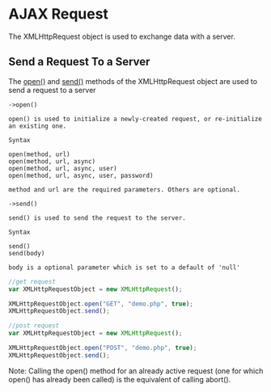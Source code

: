 # AJAX Request

The XMLHttpRequest object is used to exchange data with a server.

## Send a Request To a Server

The [open()](https://developer.mozilla.org/en-US/docs/Web/API/XMLHttpRequest/open) and [send()](https://developer.mozilla.org/en-US/docs/Web/API/XMLHttpRequest/send) methods of the XMLHttpRequest object are used to send a request to a server

```
->open()

open() is used to initialize a newly-created request, or re-initialize an existing one.

Syntax

open(method, url)
open(method, url, async)
open(method, url, async, user)
open(method, url, async, user, password)

method and url are the required parameters. Others are optional. 
```

```
->send()

send() is used to send the request to the server.

Syntax

send()
send(body)

body is a optional parameter which is set to a default of 'null'
```

```javascript
//get request
var XMLHttpRequestObject = new XMLHttpRequest();

XMLHttpRequestObject.open("GET", "demo.php", true);
XMLHttpRequestObject.send();
```

```javascript
//post request
var XMLHttpRequestObject = new XMLHttpRequest();

XMLHttpRequestObject.open("POST", "demo.php", true);
XMLHttpRequestObject.send();
```

Note: Calling the open() method for an already active request (one for which open() has already been called) is the equivalent of calling abort().
